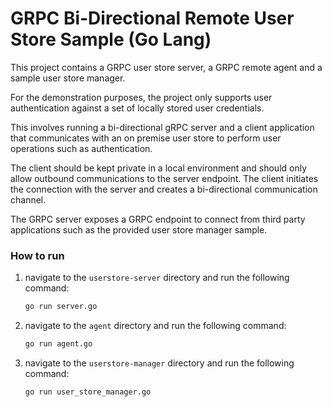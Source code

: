 # GRPC Bi-Directional Remote User Store Sample (Go Lang)

This project contains a GRPC user store server, a GRPC remote agent and a sample user store manager.

For the demonstration purposes, the project only supports user authentication against a set of locally stored user credentials.

This involves running a bi-directional gRPC server and a client application that communicates with an on premise user store to perform user operations such as authentication.

The client should be kept private in a local environment and should only allow outbound communications to the server endpoint. The client initiates the connection with the server and creates a bi-directional communication channel.

The GRPC server exposes a GRPC endpoint to connect from third party applications such as the provided user store manager sample.

### How to run

1. navigate to the `userstore-server` directory and run the following command:
   ```bash
   go run server.go
   ```

2. navigate to the `agent` directory and run the following command:
   ```bash
   go run agent.go
   ```

3. navigate to the `userstore-manager` directory and run the following command:

   ```bash
   go run user_store_manager.go
   ```
